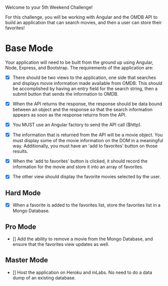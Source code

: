 Welcome to your 5th Weekend Challenge!

For this challenge, you will be working with Angular and the OMDB API to build an application that can search movies, and then a user can store their favorites!

# Base Mode
Your application will need to be built from the ground up using Angular, Node, Express, and Bootstrap. The requirements of the application are:

  - [x] There should be two views to the application, one side that searches and displays movie information made available from OMDB. This should be accomplished by having an entry field for the search string, then a submit button that sends the information to OMDB.

  - [x] When the API returns the response, the response should be data bound between an object and the response so that the search information appears as soon as the response returns from the API.

  - [x] You MUST use an Angular factory to send the API call ($http).

  - [x] The information that is returned from the API will be a movie object. You must display some of the movie information on the DOM in a meaningful way. Additionally, you must have an 'add to favorites' button on those results.

 - [x] When the 'add to favorites' button is clicked, it should record the information for the movie and store it into an array of favorites.

 - [x] The other view should display the favorite movies selected by the user.

## Hard Mode
 - [x] When a favorite is added to the favorites list, store the favorites list in a Mongo Database.

## Pro Mode
 - [] Add the ability to remove a movie from the Mongo Database, and ensure that the favorites view updates as well.

## Master Mode
 - [] Host the application on Heroku and mLabs. No need to do a data dump of an existing database.
